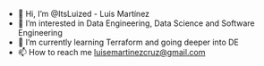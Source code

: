 - 👋 Hi, I’m @ItsLuized - Luis Martínez
- 👀 I’m interested in Data Engineering, Data Science and Software Engineering
- 🌱 I’m currently learning Terraform and going deeper into DE
- 📫 How to reach me luisemartinezcruz@gmail.com
